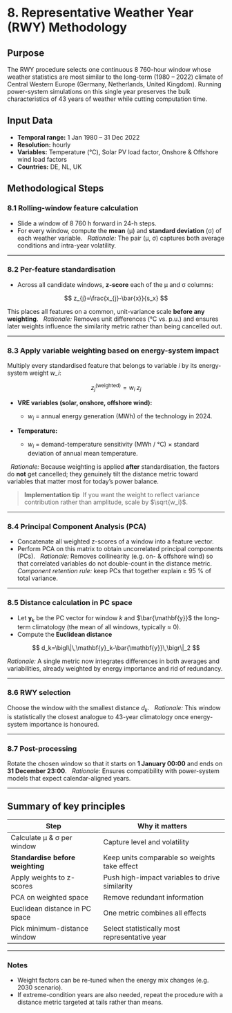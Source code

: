 # 8. Representative Weather Year (RWY) Methodology

## Purpose

The RWY procedure selects one continuous 8 760-hour window whose weather statistics are most similar to the long-term (1980 – 2022) climate of Central Western Europe (Germany, Netherlands, United Kingdom).
Running power-system simulations on this single year preserves the bulk characteristics of 43 years of weather while cutting computation time.

## Input Data

* **Temporal range:** 1 Jan 1980 – 31 Dec 2022
* **Resolution:** hourly
* **Variables:** Temperature (°C), Solar PV load factor, Onshore & Offshore wind load factors
* **Countries:** DE, NL, UK

## Methodological Steps

### 8.1 Rolling-window feature calculation

* Slide a window of 8 760 h forward in 24-h steps.
* For every window, compute the **mean** (μ) and **standard deviation** (σ) of each weather variable.
   
  *Rationale:* The pair (μ, σ) captures both average conditions and intra-year volatility.

---

### 8.2 Per-feature standardisation

* Across all candidate windows, **z-score** each of the μ and σ columns:

$$
z_{j}=\frac{x_{j}-\bar{x}}{s_x}
$$

This places all features on a common, unit-variance scale **before any weighting**.
 
*Rationale:* Removes unit differences (°C vs. p.u.) and ensures later weights influence the similarity metric rather than being cancelled out.

---

### 8.3 Apply variable weighting based on energy-system impact

Multiply every standardised feature that belongs to variable *i* by its energy-system weight *w\_i*:

$$
z_{j}^{(\text{weighted})}=w_i\;z_{j}
$$

* **VRE variables (solar, onshore, offshore wind):**

  * $w_i$ = annual energy generation (MWh) of the technology in 2024.
* **Temperature:**

  * $w_i$ = demand-temperature sensitivity (MWh / °C) × standard deviation of annual mean temperature.

 
*Rationale:* Because weighting is applied **after** standardisation, the factors do **not** get cancelled; they genuinely tilt the distance metric toward variables that matter most for today’s power balance.

> **Implementation tip** If you want the weight to reflect variance contribution rather than amplitude, scale by $\sqrt{w_i}$.

---

### 8.4 Principal Component Analysis (PCA)

* Concatenate all weighted z-scores of a window into a feature vector.
* Perform PCA on this matrix to obtain uncorrelated principal components (PCs).
   
  *Rationale:* Removes collinearity (e.g. on- & offshore wind) so that correlated variables do not double-count in the distance metric.
  *Component retention rule:* keep PCs that together explain ≥ 95 % of total variance.

---

### 8.5 Distance calculation in PC space

* Let $\mathbf{y}_k$ be the PC vector for window *k* and $\bar{\mathbf{y}}$ the long-term climatology (the mean of all windows, typically ≈ 0).
* Compute the **Euclidean distance**

$$
d_k=\bigl\|\,\mathbf{y}_k-\bar{\mathbf{y}}\,\bigr\|_2
$$

*Rationale:* A single metric now integrates differences in both averages and variabilities, already weighted by energy importance and rid of redundancy.

---

### 8.6 RWY selection

Choose the window with the smallest distance $d_k$.
 
*Rationale:* This window is statistically the closest analogue to 43-year climatology once energy-system importance is honoured.

---

### 8.7 Post-processing

Rotate the chosen window so that it starts on **1 January 00:00** and ends on **31 December 23:00**.
 
*Rationale:* Ensures compatibility with power-system models that expect calendar-aligned years.

---

## Summary of key principles

| Step                             | Why it matters                                 |
| -------------------------------- | ---------------------------------------------- |
| Calculate μ & σ per window       | Capture level and volatility                   |
| **Standardise before weighting** | Keep units comparable so weights take effect   |
| Apply weights to z-scores        | Push high-impact variables to drive similarity |
| PCA on weighted space            | Remove redundant information                   |
| Euclidean distance in PC space   | One metric combines all effects                |
| Pick minimum-distance window     | Select statistically most representative year  |

---

### Notes

* Weight factors can be re-tuned when the energy mix changes (e.g. 2030 scenario).
* If extreme-condition years are also needed, repeat the procedure with a distance metric targeted at tails rather than means.
